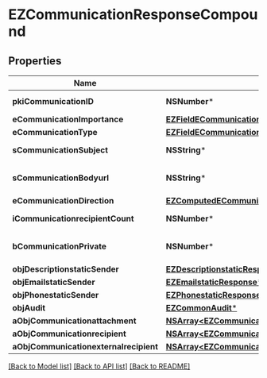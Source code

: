 # EZCommunicationResponseCompound

## Properties
Name | Type | Description | Notes
------------ | ------------- | ------------- | -------------
**pkiCommunicationID** | **NSNumber*** | The unique ID of the Communication. | 
**eCommunicationImportance** | [**EZFieldECommunicationImportance***](EZFieldECommunicationImportance.md) |  | 
**eCommunicationType** | [**EZFieldECommunicationType***](EZFieldECommunicationType.md) |  | 
**sCommunicationSubject** | **NSString*** | The subject of the Communication | 
**sCommunicationBodyurl** | **NSString*** | The url of the body used as body in the Communication | [optional] 
**eCommunicationDirection** | [**EZComputedECommunicationDirection***](EZComputedECommunicationDirection.md) |  | 
**iCommunicationrecipientCount** | **NSNumber*** | The count of Communicationrecipient | 
**bCommunicationPrivate** | **NSNumber*** | Whether the Communication is private or not | 
**objDescriptionstaticSender** | [**EZDescriptionstaticResponse***](EZDescriptionstaticResponse.md) |  | [optional] 
**objEmailstaticSender** | [**EZEmailstaticResponse***](EZEmailstaticResponse.md) |  | [optional] 
**objPhonestaticSender** | [**EZPhonestaticResponse***](EZPhonestaticResponse.md) |  | [optional] 
**objAudit** | [**EZCommonAudit***](EZCommonAudit.md) |  | 
**aObjCommunicationattachment** | [**NSArray&lt;EZCommunicationattachmentResponseCompound&gt;***](EZCommunicationattachmentResponseCompound.md) |  | 
**aObjCommunicationrecipient** | [**NSArray&lt;EZCommunicationrecipientResponseCompound&gt;***](EZCommunicationrecipientResponseCompound.md) |  | 
**aObjCommunicationexternalrecipient** | [**NSArray&lt;EZCommunicationexternalrecipientResponseCompound&gt;***](EZCommunicationexternalrecipientResponseCompound.md) |  | 

[[Back to Model list]](../README.md#documentation-for-models) [[Back to API list]](../README.md#documentation-for-api-endpoints) [[Back to README]](../README.md)


